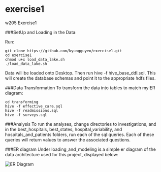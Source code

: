 # exercise1
w205 Exercise1

###SetUp and Loading in the Data

Run:
```
git clone https://github.com/kyungguyeo/exercise1.git
cd exercise1
chmod u+x load_data_lake.sh
./load_data_lake.sh
```
Data will be loaded onto Desktop. Then run hive -f hive_base_ddl.sql. This will create the database schemas and point it to the appropriate hdfs files.


###Data Transformation
To transform the data into tables to match my ER diagram:
```
cd transforming
hive -f effective_care.sql
hive -f readmissions.sql
hive -f surveys.sql
```

###Analysis
To run the analyses, change directories to investigations, and in the best_hospitals, best_states, hospital_variability, and hospitals_and_patients folders, run each of the sql queries. Each of these queries will return values to answer the associated questions.

###ER diagram
Under loading_and_modeling is a simple er diagram of the data architecture used for this project, displayed below: 

![ER Diagram](/loading_and_modeling/ex1_er_diagram.png)